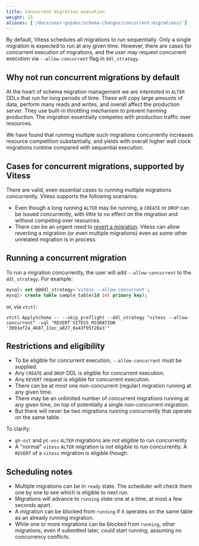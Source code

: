 ```yaml
---
title: Concurrent migration execution
weight: 15
aliases: ['/docs/user-guides/schema-changes/concurrent-migrations/']
---
```


By default, Vitess schedules all migrations to run sequentially. Only a single migration is expected to run at any given time. However, there are cases for concurrent execution of migrations, and the user may request concurrent execution via `--allow-concurrent` flag in `ddl_strategy`.

## Why not run concurrent migrations by default

At the heart of schema migration management we are interested in `ALTER` DDLs that run for long periods of time. These will copy large amounts of data, perform many reads and writes, and overall affect the production server. They use built-in throttling mechanism to prevent harming production. The migration essentially competes with production traffic over resources.

We have found that running multiple such migrations concurrently increases resource competition substantially, and yields with overall higher wall clock migrations runtime compared with sequential execution.

## Cases for concurrent migrations, supported by Vitess

There are valid, even essential cases to running multiple migrations concurrently. Vitess supports the following scenarios:

- Even though a long running `ALTER` may be running, a `CREATE` or `DROP` can be issued concurrently, with little to no effect on the migration and without competing over resources.
- There can be an urgent need to [revert a migration](../revertible-migrations). Vitess can allow reverting a migration (or even multiple migrations) even as some other unrelated migration is in process.

## Running a concurrent migration

To run a migration concurrently, the user will add `--allow-concurrent` to the `ddl_strategy`. For example:

```sql
mysql> set @@ddl_strategy='vitess --allow-concurrent';
mysql> create table sample_table(id int primary key);
```

or, via `vtctl`:

```shell
vtctl ApplySchema -- --skip_preflight --ddl_strategy "vitess --allow-concurrent" -sql "REVERT VITESS_MIGRATION '3091ef2a_4b87_11ec_a827_0a43f95f28a3'"
```

## Restrictions and eligibility

- To be eligible for concurrent execution, `--allow-concurrent` must be supplied.
- Any `CREATE` and `DROP` DDL is eligible for concurrent execution.
- Any `REVERT` request is eligible for concurrent execution.
- There can be at most one non-concurrent (regular) migration running at any given time.
- There may be an unlimited number of concurrent migrations running at any given time, on top of potentially a single non-concurrent migration.
- But there will never be two migrations running concurrently that operate on the same table.

To clarify:

- `gh-ost` and `pt-osc` `ALTER` migrations are not eligible to run concurrently
- A "normal" `vitess` `ALTER` migration is not eligible to run concurrently. A `REVERT` of a `vitess` migration _is_ eligible though.

## Scheduling notes

- Multiple migrations can be in `ready` state. The scheduler will check them one by one to see which is eligible to next run.
- Migrations will advance to `running` state one at a time, at most a few seconds apart.
- A migration can be blocked from `running` if it operates on the same table as an already running migration.
- While one or more migrations can be blocked from `running`, other migrations, even if submitted later, could start running, assuming no concurrency conflicts.
